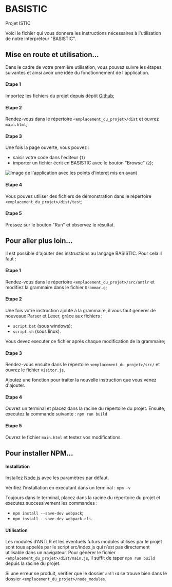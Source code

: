 # BASISTIC
Projet ISTIC

Voici le fichier qui vous donnera les instructions nécessaires à l'utilisation de notre interpréteur "BASISTIC".

## Mise en route et utilisation...

Dans le cadre de votre première utilisation, vous pouvez suivre les étapes suivantes et ainsi avoir une idée du fonctionnement de l'application.

#### Etape 1
Importez les fichiers du projet depuis dépôt [Github](https://github.com/lise-rg/BASISTIC);

#### Etape 2
Rendez-vous dans le répertoire `<emplacement_du_projet>/dist` et ouvrez `main.html`;

#### Etape 3
Une fois la page ouverte, vous pouvez :
- saisir votre code dans l'editeur (`1`)
- importer un fichier écrit en BASISTIC avec le bouton "Browse" (`2`);

![Image de l'application avec les points d'interet mis en avant](https://media.discordapp.net/attachments/494223712548159498/984083790177652757/Untitled.png)

#### Etape 4
Vous pouvez utiliser des fichiers de démonstration dans le répertoire `<emplacement_du_projet>/dist/test`;

#### Etape 5
Pressez sur le bouton "Run" et observez le résultat.


## Pour aller plus loin...

Il est possible d'ajouter des instructions au langage BASISTIC. Pour cela il faut :

#### Etape 1
Rendez-vous dans le répertoire `<emplacement_du_projet>/src/antlr` et modifiez la grammaire dans le fichier `Grammar.g`;

#### Etape 2
Une fois votre instruction ajouté à la grammaire, il vous faut generer de nouveaux Parser et Lexer, grâce aux fichiers :
- `script.bat` (sous windows);
- `script.sh` (sous linux).
    
Vous devez executer ce fichier après chaque modification de la grammaire;
  
#### Etape 3
Rendez-vous ensuite dans le répertoire `<emplacement_du_projet>/src/` et ouvrez le fichier `visitor.js`. 

Ajoutez une fonction pour traiter la nouvelle instruction que vous venez d'ajouter. 
  
#### Etape 4
Ouvrez un terminal et placez dans la racine du répertoire du projet. Ensuite, executez la commande suivante : `npm run build`

#### Etape 5
Ouvrez le fichier `main.html` et testez vos modifications.


## Pour installer NPM...

#### Installation

Installez [Node.js](https://nodejs.org/en/download/) avec les paramètres par défaut.
    
Vérifiez l’installation en executant dans un terminal : `npm -v`
    
Toujours dans le terminal, placez dans la racine du répertoire du projet et executez successivement les commandes :
- `npm install --save-dev webpack`; 
- `npm install --save-dev webpack-cli`.

#### Utilisation

Les modules d’ANTLR et les éventuels futurs modules utilisés par le projet sont tous appelés par le script src/index.js qui n’est pas directement utilisable dans un navigateur. Pour générer le fichier `<emplacement_du_projet>/dist/main.js`, il suffit de taper `npm run build` depuis la racine du projet.
    
Si une erreur se produit, vérifier que le dossier `antlr4` se trouve bien dans le dossier `<emplacement_du_projet>/node_modules`.
